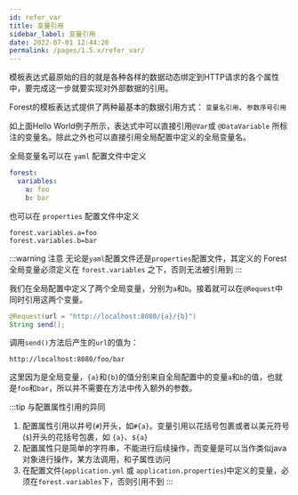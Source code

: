 ```yaml
---
id: refer_var
title: 变量引用
sidebar_label: 变量引用
date: 2022-07-01 12:44:20
permalink: /pages/1.5.x/refer_var/
---
```


模板表达式最原始的目的就是各种各样的数据动态绑定到HTTP请求的各个属性中，要完成这一步就要实现对外部数据的引用。

Forest的模板表达式提供了两种最基本的数据引用方式： `变量名引用`、`参数序号引用`

如上面Hello World例子所示，表达式中可以直接引用`@Var`或 `@DataVariable` 所标注的变量名。除此之外也可以直接引用全局配置中定义的全局变量名。

全局变量名可以在 `yaml` 配置文件中定义

```yaml
forest:
  variables:
    a: foo
    b: bar
```

也可以在 `properties` 配置文件中定义

```properties
forest.variables.a=foo
forest.variables.b=bar
```

:::warning 注意
无论是`yaml`配置文件还是`properties`配置文件，其定义的 Forest 全局变量必须定义在 `forest.variables` 之下，否则无法被引用到
:::

我们在全局配置中定义了两个全局变量，分别为`a`和`b`。接着就可以在`@Request`中同时引用这两个变量。

```java
@Request(url = "http://localhost:8080/{a}/{b}")
String send();
```

调用`send()`方法后产生的`url`的值为：

    http://localhost:8080/foo/bar

这里因为是全局变量，`{a}`和`{b}`的值分别来自全局配置中的变量`a`和`b`的值，也就是`foo`和`bar`，所以并不需要在方法中传入额外的参数。

:::tip 与配置属性引用的异同
1. 配置属性引用以井号(`#`)开头，如`#{a}`。变量引用以花括号包裹或者以美元符号(`$`)开头的花括号包裹，如 `{a}`、`${a}`
2. 配置属性只是简单的字符串，不能进行后续操作，而变量是可以当作类似java对象进行操作，某方法调用，和子属性访问
3. 在配置文件(`application.yml` 或 `application.properties`)中定义的变量，必须在`forest.variables`下，否则引用不到
:::
